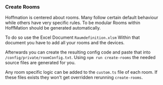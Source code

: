 ### Create Rooms
Hoffmation is centered about rooms. 
Many follow certain default behaviour while others have very specific rules.
To be modular Rooms within HoffMation should be generated automatically.

To do so use the Excel Document `Raumdefinition.xlsm`
Within that document you have to add all your rooms and the devices.

Afterwards you can create the resulting config code and paste that into `/config/private/roomConfig.txt`.
Using `npm run create-rooms` the needed source files are generated for you.

Any room specific logic can be added to the `custom.ts` file of each room. 
If these files exists they won't get overridden rerunning `create-rooms`.

